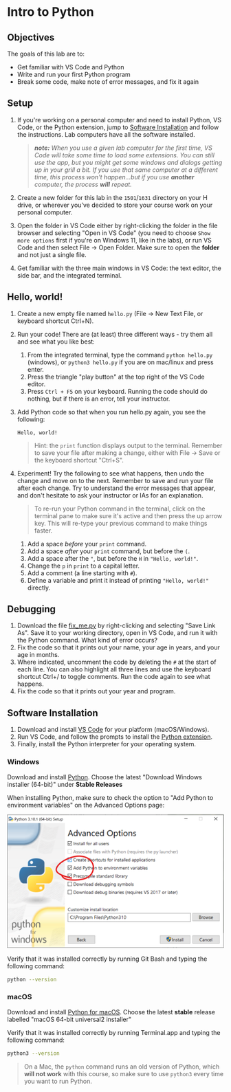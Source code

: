 # Intro to Python

## Objectives
The goals of this lab are to:
- Get familiar with VS Code and Python
- Write and run your first Python program
- Break some code, make note of error messages, and fix it again

## Setup
1. If you're working on a personal computer and need to install Python, VS Code, or the Python extension, jump to [Software Installation](#software-installation) and follow the instructions. Lab computers have all the software installed.

    > _**note:** When you use a given lab computer for the first time, VS Code will take some time to load some extensions. You can still use the app, but you might get some windows and dialogs getting up in your grill a bit. If you use that same computer at a different time, this process won't happen...but if you use **another** computer, the process **will** repeat._

2. Create a new folder for this lab in the `1501`/`1631` directory on your H drive, or wherever you've decided to store your course work on your personal computer.
3. Open the folder in VS Code either by right-clicking the folder in the file browser and selecting "Open in VS Code" (you need to choose `Show more options` first if you're on Windows 11, like in the labs), or run VS Code and then select File -> Open Folder. Make sure to open the **folder** and not just a single file.
4. Get familiar with the three main windows in VS Code: the text editor, the side bar, and the integrated terminal.

## Hello, world!
1. Create a new empty file named `hello.py` (File -> New Text File, or keyboard shortcut Ctrl+N).
2. Run your code! There are (at least) three different ways - try them all and see what you like best:
   1. From the integrated terminal, type the command `python hello.py` (windows), or `python3 hello.py` if you are on mac/linux and press enter.
   2. Press the triangle "play button" at the top right of the VS Code editor.
   3. Press `Ctrl + F5` on your keyboard.
    Running the code should do nothing, but if there is an error, tell your instructor.
3. Add Python code so that when you run hello.py again, you see the following:
    ```plaintext
    Hello, world!
    ```
    > Hint: the `print` function displays output to the terminal.
    Remember to save your file after making a change, either with File -> Save or the keyboard shortcut "Ctrl+S".
4. Experiment! Try the following to see what happens, then undo the change and move on to the next. Remember to save and run your file after each change. Try to understand the error messages that appear, and don't hesitate to ask your instructor or IAs for an explanation.
   
   > To re-run your Python command in the terminal, click on the terminal pane to make sure it's active and then press the up arrow key. This will re-type your previous command to make things faster.
   1. Add a space *before* your `print` command.
   2. Add a space *after* your `print` command, but before the `(`.
   3. Add a space after the `"`, but before the `H` in `"Hello, world!"`.
   4. Change the `p` in `print` to a capital letter.
   5. Add a comment (a line starting with `#`).
   6. Define a variable and print it instead of printing `"Hello, world!"` directly.

## Debugging

1. Download the file [fix_me.py](fix_me.py) by right-clicking and selecting "Save Link As". Save it to your working directory, open in VS Code, and run it with the Python command. What kind of error occurs?
2. Fix the code so that it prints out your name, your age in years, and your age in months.
3. Where indicated, uncomment the code by deleting the `#` at the start of each line. You can also highlight all three lines and use the keyboard shortcut Ctrl+/ to toggle comments. Run the code again to see what happens.
4. Fix the code so that it prints out your year and program.

## Software Installation
1. Download and install [VS Code](https://code.visualstudio.com/) for your platform (macOS/Windows).
2. Run VS Code, and follow the prompts to install the [Python extension](https://marketplace.visualstudio.com/items?itemName=ms-python.python).
3. Finally, install the Python interpreter for your operating system.
### Windows
Download and install [Python](https://www.python.org/downloads/windows/). Choose the latest "Download Windows installer (64-bit)" under **Stable Releases**

When installing Python, make sure to check the option to "Add Python to environment variables" on the Advanced Options page:

![python-install](01-python-path.png)

Verify that it was installed correctly by running Git Bash and typing the following command:

```bash
python --version
```

### macOS
Download and install [Python for macOS](https://www.python.org/downloads/macos/). Choose the latest **stable** release labelled "macOS 64-bit universal2 installer"

Verify that it was installed correctly by running Terminal.app and typing the following command:

```bash
python3 --version
```

>On a Mac, the `python` command runs an old version of Python, which **will not work** with this course, so make sure to use `python3` every time you want to run Python.